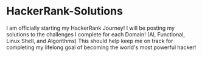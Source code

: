 # HackerRank-Solutions
I am officially starting my HackerRank Journey! I will be posting my solutions to the challenges I complete for each Domain! (AI, Functional, Linux Shell, and Algorithms) This should help keep me on track for completing my lifelong goal of becoming the world's most powerful hacker!
